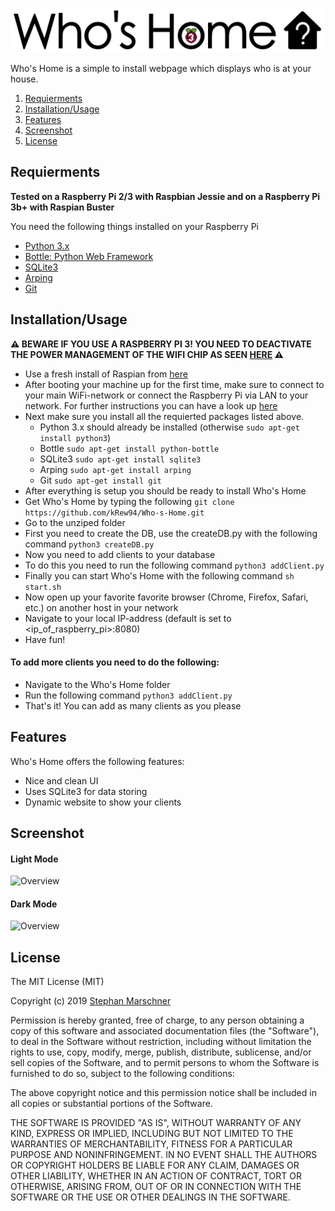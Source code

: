 ![Who's Home](https://github.com/kRew94/Who-s-Home/blob/master/static/img/long_logo_3.png)

Who's Home is a simple to install webpage which displays who is at your house.

1. [Requierments](#requirements)
2. [Installation/Usage](#installation/usage)
3. [Features](#features)
4. [Screenshot](#screenshot)
5. [License](#license)

## Requierments

**Tested on a Raspberry Pi 2/3 with Raspbian Jessie and on a Raspberry Pi 3b+ with Raspian Buster**

You need the following things installed on your Raspberry Pi

- [Python 3.x](https://www.python.org/downloads/)
- [Bottle: Python Web Framework](http://bottlepy.org/docs/dev/index.html)
- [SQLite3](https://www.sqlite.org/download.html)
- [Arping](https://packages.debian.org/en/stretch/arping)
- [Git](https://git-scm.com/download/linux)

## Installation/Usage

**⚠️ BEWARE IF YOU USE A RASPBERRY PI 3! YOU NEED TO DEACTIVATE THE POWER MANAGEMENT OF THE WIFI CHIP AS SEEN [HERE](https://www.raspberrypi.org/forums/viewtopic.php?t=46569&p=647343) ⚠️**

- Use a fresh install of Raspian from [here](https://www.raspberrypi.org/downloads/raspbian/)
- After booting your machine up for the first time, make sure to connect to your main WiFi-network or connect the Raspberry Pi via LAN to your network. For further instructions you can have a look up [here](https://www.raspberrypi.org/documentation/configuration/wireless/wireless-cli.md)
- Next make sure you install all the requierted packages listed above.
    * Python 3.x should already be installed (otherwise ```sudo apt-get install python3```)
    * Bottle ```sudo apt-get install python-bottle```
    * SQLite3 ```sudo apt-get install sqlite3```
    * Arping ```sudo apt-get install arping```
    * Git ```sudo apt-get install git```
- After everything is setup you should be ready to install Who's Home
- Get Who's Home by typing the following ```git clone https://github.com/kRew94/Who-s-Home.git```
- Go to the unziped folder
- First you need to create the DB, use the createDB.py with the following command ```python3 createDB.py```
- Now you need to add clients to your database
- To do this you need to run the following command ```python3 addClient.py```
- Finally you can start Who's Home with the following command ```sh start.sh```
- Now open up your favorite favorite browser (Chrome, Firefox, Safari, etc.) on another host in your network
- Navigate to your local IP-address (default is set to <ip_of_raspberry_pi>:8080)
- Have fun!

#### To add more clients you need to do the following:
- Navigate to the Who's Home folder
- Run the following command ```python3 addClient.py```
- That's it! You can add as many clients as you please

## Features

Who's Home offers the following features:
* Nice and clean UI
* Uses SQLite3 for data storing
* Dynamic website to show your clients

## Screenshot


#### Light Mode
<img src="http://i.imgur.com/45QU3hT.png" alt="Overview" width="512">
<br\>

#### Dark Mode
<img src="https://i.imgur.com/9GkLR6q.jpg" alt="Overview" width="512">



## License

The MIT License (MIT)

Copyright (c) 2019 [Stephan Marschner](http://krewarts.de/)

Permission is hereby granted, free of charge, to any person obtaining a copy of this software and associated documentation files (the "Software"), to deal in the Software without restriction, including without limitation the rights to use, copy, modify, merge, publish, distribute, sublicense, and/or sell copies of the Software, and to permit persons to whom the Software is furnished to do so, subject to the following conditions:

The above copyright notice and this permission notice shall be included in all copies or substantial portions of the Software.

THE SOFTWARE IS PROVIDED "AS IS", WITHOUT WARRANTY OF ANY KIND, EXPRESS OR IMPLIED, INCLUDING BUT NOT LIMITED TO THE WARRANTIES OF MERCHANTABILITY, FITNESS FOR A PARTICULAR PURPOSE AND NONINFRINGEMENT. IN NO EVENT SHALL THE AUTHORS OR COPYRIGHT HOLDERS BE LIABLE FOR ANY CLAIM, DAMAGES OR OTHER LIABILITY, WHETHER IN AN ACTION OF CONTRACT, TORT OR OTHERWISE, ARISING FROM, OUT OF OR IN CONNECTION WITH THE SOFTWARE OR THE USE OR OTHER DEALINGS IN THE SOFTWARE.
